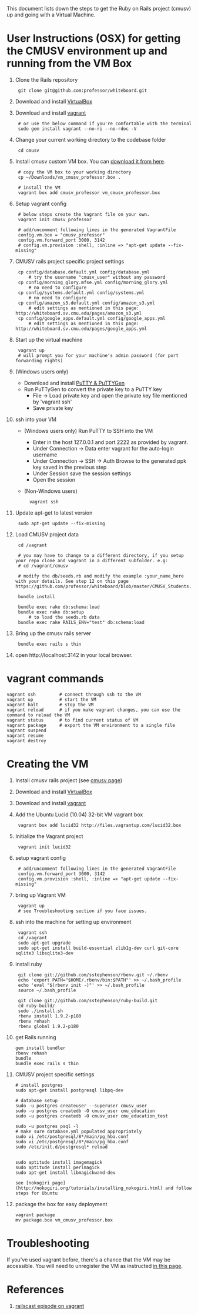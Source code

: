 This document lists down the steps to get the Ruby on Rails project (cmusv) up and going with a Virtual Machine.

# User Instructions (OSX) for getting the CMUSV environment up and running from the VM Box #

1. Clone the Rails repository

        git clone git@github.com:professor/whiteboard.git

1. Download and install [VirtualBox](https://www.virtualbox.org/wiki/Downloads)
1. Download and install [vagrant](http://vagrantup.com/)

        # or use the below command if you're comfortable with the terminal
        sudo gem install vagrant --no-ri --no-rdoc -V

1. Change your current working directory to the codebase folder

        cd cmusv

1. Install cmusv custom VM box. You can [download it from here](https://www.dropbox.com/s/k46n4zfalgwydcz/vm_cmusv_professor.box).

        # copy the VM box to your working directory
        cp ~/Downloads/vm_cmusv_professor.box .

        # install the VM
        vagrant box add cmusv_professor vm_cmusv_professor.box

1. Setup vagrant config

        # below steps create the Vagrant file on your own.
        vagrant init cmusv_professor

        # add/uncomment following lines in the generated VagrantFile
        config.vm.box = "cmusv_professor"
        config.vm.forward_port 3000, 3142
        # config.vm.provision :shell, :inline => "apt-get update --fix-missing"

1. CMUSV rails project specific project settings

        cp config/database.default.yml config/database.yml
            # try the username "cmusv_user" without any password
        cp config/morning_glory.mfse.yml config/morning_glory.yml
            # no need to configure
        cp config/systems.default.yml config/systems.yml
            # no need to configure
        cp config/amazon_s3.default.yml config/amazon_s3.yml
            # edit settings as mentioned in this page: http://whiteboard.sv.cmu.edu/pages/amazon_s3.yml
        cp config/google_apps.default.yml config/google_apps.yml
            # edit settings as mentioned in this page: http://whiteboard.sv.cmu.edu/pages/google_apps.yml

1. Start up the virtual machine

        vagrant up
        # will prompt you for your machine's admin password (for port forwarding rights)

1. (Windows users only)
    * Download and install [PuTTY & PuTTYGen](http://www.chiark.greenend.org.uk/~sgtatham/putty/download.html)
    * Run PuTTyGen to convert the private key to a PuTTY key
        * File -> Load private key and open the private key file mentioned by 'vagrant ssh'
        * Save private key

1. ssh into your VM
    * (Windows users only) Run PuTTY to SSH into the VM
        * Enter in the host 127.0.0.1 and port 2222 as provided by vagrant.
        * Under Connection -> Data enter vagrant for the auto-login username
        * Under Connection -> SSH -> Auth  Browse to the generated ppk key saved in the previous step
        * Under Session save the session settings
        * Open the session
    * (Non-Windows users)

            vagrant ssh

1. Update apt-get to latest version

        sudo apt-get update --fix-missing

1. Load CMUSV project data

        cd /vagrant

        # you may have to change to a different directory, if you setup your repo clone and vagrant in a different subfolder. e.g:
        # cd /vagrant/cmusv

        # modify the db/seeds.rb and modify the example :your_name_here with your details. See step 12 on this page https://github.com/professor/whiteboard/blob/master/CMUSV_Students.md

        bundle install

        bundle exec rake db:schema:load
        bundle exec rake db:setup
            # to load the seeds.rb data
        bundle exec rake RAILS_ENV="test" db:schema:load

1. Bring up the cmusv rails server

        bundle exec rails s thin

1. open http://localhost:3142 in your local browser.

# vagrant commands #

    vagrant ssh         # connect through ssh to the VM
    vagrant up          # start the VM
    vagrant halt        # stop the VM
    vagrant reload      # if you make vagrant changes, you can use the command to reload the VM
    vagrant status      # to find current status of VM
    vagrant package     # export the VM environment to a single file
    vagrant suspend
    vagrant resume
    vagrant destroy


# Creating the VM #

1. Install cmusv rails project (see [cmusv page](https://github.com/professor/whiteboard/blob/master/CMUSV_Students.md))
2. Download and install [VirtualBox](https://www.virtualbox.org/wiki/Downloads)
3. Download and install [vagrant](http://vagrantup.com/)
4. Add the Ubuntu Lucid (10.04) 32-bit VM vagrant box

        vagrant box add lucid32 http://files.vagrantup.com/lucid32.box

5. Initialize the Vagrant project

        vagrant init lucid32

6. setup vagrant config

        # add/uncomment following lines in the generated VagrantFile
        config.vm.forward_port 3000, 3142
        config.vm.provision :shell, :inline => "apt-get update --fix-missing"

7. bring up Vagrant VM

        vagrant up
        # see Troubleshooting section if you face issues.

8. ssh into the machine for setting up environment

        vagrant ssh
        cd /vagrant
        sudo apt-get upgrade
        sudo apt-get install build-essential zlib1g-dev curl git-core sqlite3 libsqlite3-dev

9. install ruby

        git clone git://github.com/sstephenson/rbenv.git ~/.rbenv
        echo 'export PATH="$HOME/.rbenv/bin:$PATH"' >> ~/.bash_profile
        echo 'eval "$(rbenv init -)"' >> ~/.bash_profile
        source ~/.bash_profile

        git clone git://github.com/sstephenson/ruby-build.git
        cd ruby-build/
        sudo ./install.sh
        rbenv install 1.9.2-p180
        rbenv rehash
        rbenv global 1.9.2-p180

10. get Rails running

        gem install bundler
        rbenv rehash
        bundle
        bundle exec rails s thin

11. CMUSV project specific settings

        # install postgres
        sudo apt-get install postgresql libpq-dev

        # database setup
        sudo -u postgres createuser --superuser cmusv_user
        sudo -u postgres createdb -O cmusv_user cmu_education
        sudo -u postgres createdb -O cmusv_user cmu_education_test

        sudo -u postgres psql -l
        # make sure database.yml populated appropriately
        sudo vi /etc/postgresql/8*/main/pg_hba.conf
        sudo vi /etc/postgresql/8*/main/pg_hba.conf
        sudo /etc/init.d/postgresql* reload


        sudo aptitude install imagemagick
        sudo aptitude install perlmagick
        sudo apt-get install libmagickwand-dev

        see [nokogiri page](http://nokogiri.org/tutorials/installing_nokogiri.html) and follow steps for Ubuntu

12. package the box for easy deployment

        vagrant package
        mv package.box vm_cmusv_professor.box

# Troubleshooting

If you've used vagrant before, there's a chance that the VM may be accessible. You will need to unregister the VM as instructed [in this page](http://daniel.hepper.net/blog/2011/03/fixing-a-messed-up-vagrant-installation/).

# References #

1. [railscast episode on vagrant](http://railscasts.com/episodes/292-virtual-machines-with-vagrant)